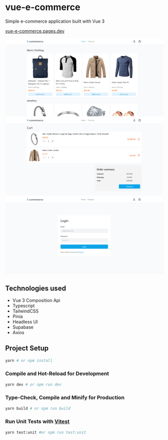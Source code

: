 # vue-e-commerce
Simple e-commerce application built with Vue 3

[vue-e-commerce.pages.dev](vue-e-commerce.pages.dev)

![](screenshots/screenshot0.png)
![](screenshots/screenshot1.png)
![](screenshots/screenshot2.png)

## Technologies used
- Vue 3 Composition Api
- Typescript
- TailwindCSS
- Pinia
- Headless UI
- Supabase
- Axios

## Project Setup

```sh
yarn # or npm install
```

### Compile and Hot-Reload for Development

```sh
yarn dev # or npm run dev
```

### Type-Check, Compile and Minify for Production

```sh
yarn build # or npm run build
```

### Run Unit Tests with [Vitest](https://vitest.dev/)

```sh
yarn test:unit #or npm run test:unit
```
